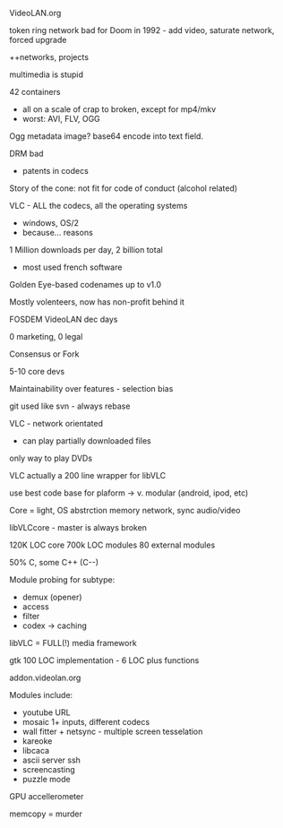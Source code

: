 VideoLAN.org

token ring network bad for Doom in 1992 - add video, saturate network, forced upgrade

++networks, projects

multimedia is stupid

42 containers 
- all on a scale of crap to broken, except for mp4/mkv
- worst: AVI, FLV, OGG

Ogg metadata image? base64 encode into text field. 

DRM bad
 - patents in codecs

Story of the cone: not fit for code of conduct (alcohol related)

VLC - ALL the codecs, all the operating systems
 - windows, OS/2
 - because... reasons

1 Million downloads per day, 2 billion total
 - most used french software

Golden Eye-based codenames up to v1.0

Mostly volenteers, now has non-profit behind it

FOSDEM VideoLAN dec days

0 marketing, 0 legal

Consensus or Fork

5-10 core devs

Maintainability over features - selection bias

git used like svn - always rebase

VLC - network orientated 
 - can play partially downloaded files

only way to play DVDs

VLC actually a 200 line wrapper for libVLC

use best code base for plaform -> v. modular (android, ipod, etc)

Core = light, OS abstrction memory network, sync audio/video

libVLCcore - master is always broken

120K LOC core
700k LOC modules
80 external modules

50% C, some C++ (C--)

Module probing for subtype: 
 - demux (opener)
 - access
 - filter
 - codex
-> caching

libVLC = FULL(!) media framework

gtk 100 LOC implementation - 6 LOC plus functions

addon.videolan.org

Modules include: 
 - youtube URL
 - mosaic 1+ inputs, different codecs
 - wall fitter + netsync - multiple screen tesselation
 - kareoke 
 - libcaca
 - ascii server ssh
 - screencasting
 - puzzle mode

GPU accellerometer

memcopy = murder

